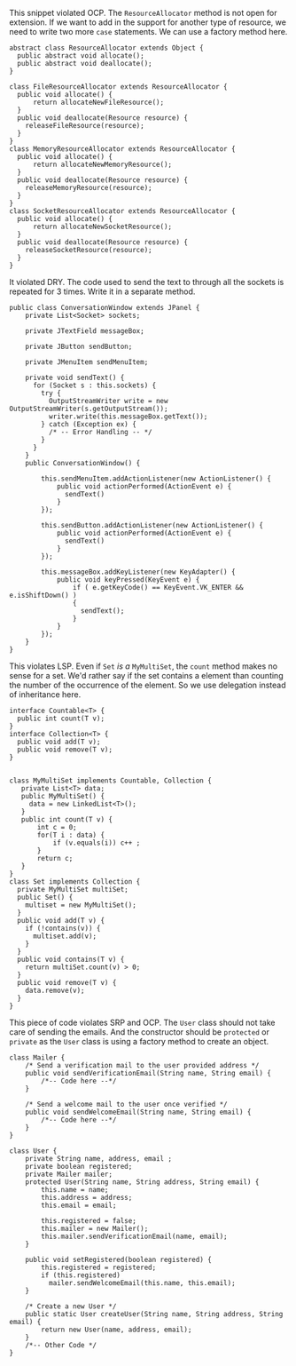 This snippet violated OCP. The `ResourceAllocator` method is not open for extension. If we want to add in the support for another type of resource, we need to write two more `case` statements. We can use a factory method here.

```
abstract class ResourceAllocator extends Object {
  public abstract void allocate();
  public abstract void deallocate();
}

class FileResourceAllocator extends ResourceAllocator {
  public void allocate() {
      return allocateNewFileResource();
  }
  public void deallocate(Resource resource) {
    releaseFileResource(resource);
  }
}
class MemoryResourceAllocator extends ResourceAllocator {
  public void allocate() {
      return allocateNewMemoryResource();
  }
  public void deallocate(Resource resource) {
    releaseMemoryResource(resource);
  }
}
class SocketResourceAllocator extends ResourceAllocator {
  public void allocate() {
      return allocateNewSocketResource();
  }
  public void deallocate(Resource resource) {
    releaseSocketResource(resource);
  }
}
```

It violated DRY. The code used to send the text to through all the sockets is repeated for 3 times. Write it in a separate method.

```
public class ConversationWindow extends JPanel {
    private List<Socket> sockets;

    private JTextField messageBox;

    private JButton sendButton;

    private JMenuItem sendMenuItem;
    
    private void sendText() {
      for (Socket s : this.sockets) {
        try {
          OutputStreamWriter write = new OutputStreamWriter(s.getOutputStream());
          writer.write(this.messageBox.getText());
        } catch (Exception ex) {
          /* -- Error Handling -- */
        }
      }
    }
    public ConversationWindow() {

        this.sendMenuItem.addActionListener(new ActionListener() {
            public void actionPerformed(ActionEvent e) {
              sendText()
            }
        });

        this.sendButton.addActionListener(new ActionListener() {
            public void actionPerformed(ActionEvent e) {
              sendText()
            }
        });

        this.messageBox.addKeyListener(new KeyAdapter() {
            public void keyPressed(KeyEvent e) {
                if ( e.getKeyCode() == KeyEvent.VK_ENTER && e.isShiftDown() )
                {
                  sendText();
                }
            }
        });
    }
}                    
```

This violates LSP. Even if `Set` _is a_ `MyMultiSet`, the `count` method makes no sense for a set. We'd rather say if the set contains a element than counting the number of the occurrence of the element. So we use delegation instead of inheritance here.

```
interface Countable<T> {
  public int count(T v);
}
interface Collection<T> {
  public void add(T v);
  public void remove(T v);
}


class MyMultiSet implements Countable, Collection {
   private List<T> data;
   public MyMultiSet() {
     data = new LinkedList<T>();
   }
   public int count(T v) {
       int c = 0;
       for(T i : data) {
           if (v.equals(i)) c++ ;
       }
       return c;
   }
}
class Set implements Collection {
  private MyMultiSet multiSet;
  public Set() {
    multiset = new MyMultiSet();
  }
  public void add(T v) {
    if (!contains(v)) {
      multiset.add(v);
    }
  }
  public void contains(T v) {
    return multiSet.count(v) > 0;
  }
  public void remove(T v) {
    data.remove(v);
  }
}
```



This piece of code violates SRP and OCP. The `User` class should not take care of sending the emails. And the constructor should be `protected` or `private` as the `User` class is using a factory method to create an object.

```
class Mailer {
    /* Send a verification mail to the user provided address */
    public void sendVerificationEmail(String name, String email) {
        /*-- Code here --*/
    }

    /* Send a welcome mail to the user once verified */
    public void sendWelcomeEmail(String name, String email) {
        /*-- Code here --*/
    }
}

class User {
    private String name, address, email ;
    private boolean registered;
    private Mailer mailer;
    protected User(String name, String address, String email) {
        this.name = name;
        this.address = address;
        this.email = email;

        this.registered = false;
        this.mailer = new Mailer();
        this.mailer.sendVerificationEmail(name, email);
    }

    public void setRegistered(boolean registered) {
        this.registered = registered;
        if (this.registered)
          mailer.sendWelcomeEmail(this.name, this.email);
    }

    /* Create a new User */
    public static User createUser(String name, String address, String email) {
        return new User(name, address, email);
    }
    /*-- Other Code */
}
```
